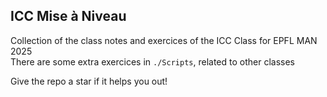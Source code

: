 ## ICC Mise à Niveau
Collection of the class notes and exercices of the ICC Class for EPFL MAN 2025\
There are some extra exercices in `./Scripts`, related to other classes

Give the repo a star if it helps you out!
